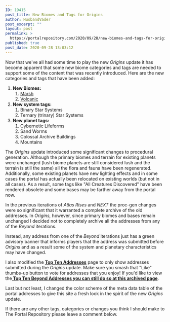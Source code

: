 ```yaml
---
ID: 19415
post_title: New Biomes and Tags for Origins
author: HusbandVader
post_excerpt: ""
layout: post
permalink: >
  https://portalrepository.com/2020/09/28/new-biomes-and-tags-for-origins/
published: true
post_date: 2020-09-28 13:03:12
---
```

Now that we've all had some time to play the new <em>Origins</em> update it has become apparent that some new biome categories and tags are needed to support some of the content that was recently introduced. Here are the new categories and tags that have been added:
<ol>
 	<li><strong>New Biomes:</strong>
<ol>
 	<li><a href="https://nomanssky.gamepedia.com/Biome_-_Marsh" target="_blank" rel="noopener noreferrer">Marsh</a></li>
 	<li><a href="https://nomanssky.gamepedia.com/Biome_-_Volcanic" target="_blank" rel="noopener noreferrer">Volcanic</a></li>
</ol>
</li>
 	<li><strong>New system tags:</strong>
<ol>
 	<li>Binary Star Systems</li>
 	<li>Ternary (trinary) Star Systems</li>
</ol>
</li>
 	<li><strong>New planet tags:</strong>
<ol>
 	<li>Cybernetic Lifeforms</li>
 	<li>Sand Worms</li>
 	<li>Colossal Archive Buildings</li>
 	<li>Mountains</li>
</ol>
</li>
</ol>
The <em>Origins</em> update introduced some significant changes to procedural generation. Although the primary biomes and terrain for existing planets were unchanged (lush biome planets are still considered lush and the terrain is still the same) all the flora and fauna have been regenerated. Additionally, some existing planets have new lighting effects and in some cases the portal has actually been relocated on existing worlds (but not in all cases). As a result, some tags like "All Creatures Discovered" have been rendered obsolete and some bases may be farther away from the portal now.

In the previous iterations of <em>Atlas Rises </em>and <em>NEXT</em> the proc-gen changes were so significant that it warranted a complete archive of the old addresses. In <em>Origins, </em>however, since primary biomes and bases remain unchanged I decided not to completely archive all the addresses from any of the <em>Beyond</em> iterations.

Instead, any address from one of the <em>Beyond</em> iterations just has a green advisory banner that informs players that the address was submitted before <em>Origins </em> and as a result some of the system and planetary characteristics may have changed.

I also modified the <a href="https://portalrepository.com/top-addresses/" target="_blank" rel="noopener noreferrer"><strong>Top Ten Addresses</strong></a> page to only show addresses submitted during the <em>Origins</em> update. Make sure you smash that "Like" thumbs-up button to vote for addresses that you enjoy! If you'd like to view the<strong><a href="https://portalrepository.com/top-ten-beyond-addresses/" target="_blank" rel="noopener noreferrer"> Top Ten Beyond Addresses you can still do so at this archived page</a></strong>.

Last but not least, I changed the color scheme of the meta data table of the portal addresses to give this site a fresh look in the spirit of the new <em>Origins</em> update.

If there are any other tags, categories or changes you think I should make to The Portal Repository please leave a comment below.